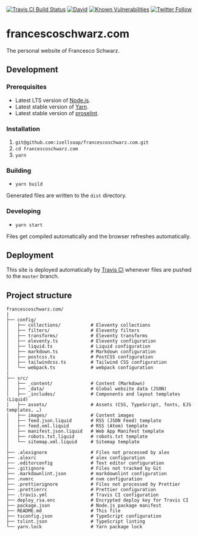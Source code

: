 [![Travis CI Build Status](https://travis-ci.com/isellsoap/francescoschwarz.com.svg?branch=master)](https://travis-ci.com/isellsoap/francescoschwarz.com)
[![David](https://img.shields.io/david/isellsoap/francescoschwarz.com/master.svg)](https://david-dm.org/isellsoap/francescoschwarz.com)
[![Known Vulnerabilities](https://snyk.io/test/github/isellsoap/francescoschwarz.com/badge.svg?targetFile=package.json)](https://snyk.io/test/github/isellsoap/francescoschwarz.com?targetFile=package.json)
[![Twitter Follow](https://img.shields.io/twitter/follow/isellsoap.svg?style=social)](https://twitter.com/isellsoap)

<!-- markdownlint-disable MD002 -->

# francescoschwarz.com

The personal website of Francesco Schwarz.

## Development

<!-- markdownlint-enable MD002 -->

### Prerequisites

- Latest LTS version of [Node.js](https://nodejs.org/en/).
- Latest stable version of [Yarn](https://yarnpkg.com/lang/en/).
- Latest stable version of [proselint](https://github.com/amperser/proselint/).

### Installation

1. `git@github.com:isellsoap/francescoschwarz.com.git`
2. `cd francescoschwarz.com`
3. `yarn`

### Building

- `yarn build`

Generated files are written to the `dist` directory.

### Developing

- `yarn start`

Files get compiled automatically and the browser refreshes automatically.

## Deployment

This site is deployed automatically by [Travis CI](https://travis-ci.com/) whenever files are pushed to the `master` branch.

## Project structure

```
francescoschwarz.com/
|
├── config/
│   ├── collections/           # Eleventy collections
│   ├── filters/               # Eleventy filters
│   ├── transforms/            # Eleventy transforms
│   ├── eleventy.ts            # Eleventy configuration
│   ├── liquid.ts              # Liquid configuration
│   ├── markdown.ts            # Markdown configuration
│   ├── postcss.ts             # PostCSS configuration
│   ├── tailwindcss.ts         # Tailwind CSS configuration
│   └── webpack.ts             # webpack configuration
|
├── src/
│   ├── _content/              # Content (Markdown)
│   ├── _data/                 # Global website data (JSON)
│   ├── _includes/             # Components and layout templates (Liquid)
│   ├── assets/                # Assets (CSS, TypeScript, fonts, EJS templates, …)
│   ├── images/                # Content images
│   ├── feed.json.liquid       # RSS (JSON Feed) template
│   ├── feed.xml.liquid        # RSS (Atom) template
│   ├── manifest.json.liquid   # Web App Manifest template
│   ├── robots.txt.liquid      # robots.txt template
│   └── sitemap.xml.liquid     # Sitemap template
│
├── .alexignore                # Files not processed by alex
├── .alexrc                    # alex configuration
├── .editorconfig              # Text editor configuration
├── .gitignore                 # Files not tracked by Git
├── .markdownlint.json         # markdownlint configuration
├── .nvmrc                     # nvm configuration
├── .prettierignore            # Files not processed by Prettier
├── .prettierrc                # Prettier configuration
├── .travis.yml                # Travis CI configuration
├── deploy_rsa.enc             # Encrypted deploy key for Travis CI
├── package.json               # Node.js package manifest
├── README.md                  # This file
├── tsconfig.json              # TypeScript configuration
├── tslint.json                # TypeScript linting
└── yarn.lock                  # Yarn package lock
```
